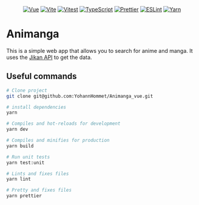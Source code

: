 <div align="center">

[![Vue](https://img.shields.io/badge/-VueJs-4FC08D?logo=vue.js&logoColor=white&style=for-the-badge)](https://vuejs.org/)
[![Vite](https://img.shields.io/badge/-Vite-646CFF?logo=vite&logoColor=white&style=for-the-badge)](https://vitejs.dev/)
[![Vitest](https://img.shields.io/badge/-Vitest-6E9F18?logo=vitest&logoColor=white&style=for-the-badge)](https://vitest.dev/)
[![TypeScript](https://img.shields.io/badge/-TypeScript-3178C6?logo=typescript&logoColor=white&style=for-the-badge)](https://www.typescriptlang.org/)
[![Prettier](https://img.shields.io/badge/-Prettier-F7B93E?logo=prettier&logoColor=white&style=for-the-badge)](https://prettier.io/)
[![ESLint](https://img.shields.io/badge/-ESLint-4B32C3?logo=eslint&logoColor=white&style=for-the-badge)](https://eslint.org/)
[![Yarn](https://img.shields.io/badge/-Yarn-2C8EBB?logo=yarn&logoColor=white&style=for-the-badge)](https://yarnpkg.com/)

</div>

# Animanga

This is a simple web app that allows you to search for anime and manga. It uses the [Jikan API](https://jikan.moe/) to get the data.

## Useful commands

```bash
# Clone project
git clone git@github.com:YohannHommet/Animanga_vue.git
```

```sh
# install dependencies
yarn
```

```sh
# Compiles and hot-reloads for development
yarn dev
```

```sh
# Compiles and minifies for production
yarn build
```

```sh
# Run unit tests
yarn test:unit
```

```sh
# Lints and fixes files
yarn lint
```

```sh
# Pretty and fixes files
yarn prettier
```
